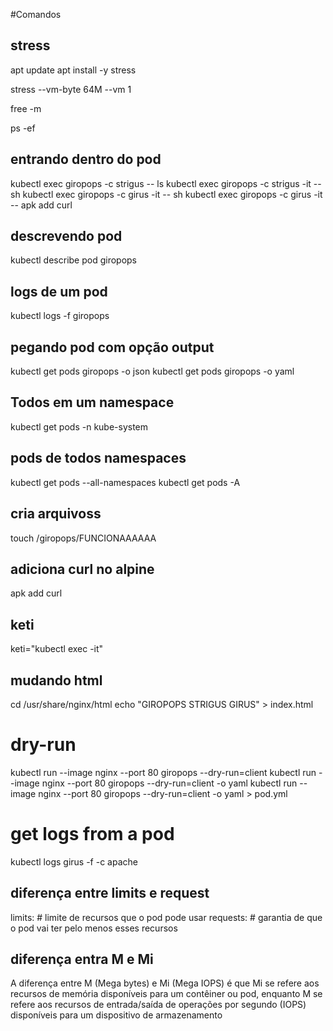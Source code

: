 #Comandos

## stress

apt update
apt install -y stress

stress --vm-byte 64M --vm 1

free -m

ps -ef

## entrando dentro do pod

kubectl exec giropops -c strigus -- ls
kubectl exec giropops -c strigus -it -- sh
kubectl exec giropops -c girus -it -- sh
kubectl exec giropops -c girus -it -- apk add curl

## descrevendo pod

kubectl describe pod giropops

## logs de um pod

kubectl logs -f giropops

## pegando pod com opção output

kubectl get pods giropops -o json
kubectl get pods giropops -o yaml

## Todos em um namespace

kubectl get pods -n kube-system

## pods de todos namespaces

kubectl get pods --all-namespaces
kubectl get pods -A

## cria arquivoss

touch /giropops/FUNCIONAAAAAA

## adiciona curl no alpine

apk add curl

## keti

keti="kubectl exec -it"

## mudando html

cd /usr/share/nginx/html
echo "GIROPOPS STRIGUS GIRUS" > index.html

# dry-run

kubectl run --image nginx --port 80 giropops --dry-run=client
kubectl run --image nginx --port 80 giropops --dry-run=client -o yaml
kubectl run --image nginx --port 80 giropops --dry-run=client -o yaml > pod.yml

# get logs from a pod

kubectl logs girus -f -c apache

## diferença entre limits e request

limits: # limite de recursos que o pod pode usar
requests: # garantia de que o pod vai ter pelo menos esses recursos

## diferença entra M e Mi

A diferença entre M (Mega bytes) e Mi (Mega IOPS) é que Mi se refere aos recursos de memória disponíveis para um contêiner ou pod, enquanto M se refere aos recursos de entrada/saída de operações por segundo (IOPS) disponíveis para um dispositivo de armazenamento
